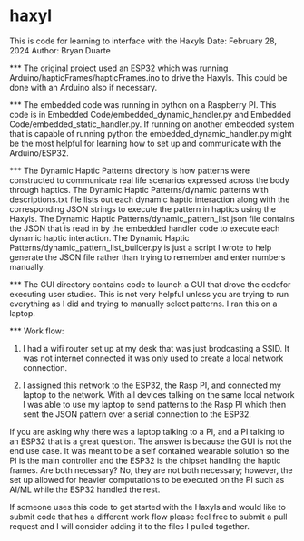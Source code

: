 # haxyl
This is code for learning to interface with the Haxyls
Date: February 28, 2024
Author: Bryan Duarte

*** The original project used an ESP32 which was running Arduino/hapticFrames/hapticFrames.ino to drive the Haxyls. This could be done with an Arduino also if necessary.

*** The embedded code was running in python on a Raspberry PI. This code is  in Embedded Code/embedded_dynamic_handler.py and Embedded Code/embedded_static_handler.py. If running on another embedded system that is capable of running python the embedded_dynamic_handler.py might be the most helpful for learning how to set up and communicate with the Arduino/ESP32.

*** The Dynamic Haptic Patterns directory is how patterns were constructed to communicate real life scenarios expressed across the body through haptics. The Dynamic Haptic Patterns/dynamic patterns with descriptions.txt file lists out each dynamic haptic interaction along with the corresponding JSON strings to execute the pattern in haptics using the Haxyls. The Dynamic Haptic Patterns/dynamic_pattern_list.json file contains the JSON that is read in by the embedded handler code to execute each dynamic haptic interaction. The Dynamic Haptic Patterns/dynamic_pattern_list_builder.py is just a script I wrote to help generate the JSON file rather than trying to remember and enter numbers manually.

*** The GUI directory contains code to launch a GUI that drove the codefor executing user studies. This is not very helpful unless you are trying to run everything as I did and trying to manually select patterns. I ran this on a laptop. 


*** Work flow:
1. I had a wifi router set up at my desk that was just brodcasting a SSID. It was not internet connected it was only used to create a local network connection. 

2. I assigned this network to the ESP32, the Rasp PI, and connected my laptop to the network. With all devices talking on the same local network I was able to use my laptop to send patterns to the Rasp PI which then sent the JSON pattern over a serial connection to the ESP32. 

If you are asking why there was a laptop talking to a PI, and a PI talking to an ESP32 that is a great question. The answer is because the GUI is not the end use case. It was meant to be a self contained wearable solution so the PI is the main controller and the ESP32 is the chipset handling the haptic frames. Are both necessary? No, they are not both necessary; however, the set up allowed for heavier computations to be executed on the PI such as AI/ML while the ESP32 handled the rest. 

If someone uses this code to get started with the Haxyls and would like to submit code that has a different work flow please feel free to submit a pull request and I will consider adding it to the files I pulled together.
 